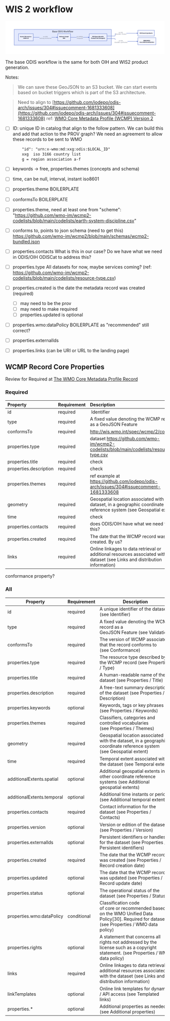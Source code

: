 # WIS 2 workflow

![flow.png](flow.png)

The base ODIS workflow is the same for both OIH and WIS2 product generation.

Notes:

> We can save these GeoJSON to an S3 bucket.  We can start events based on bucket triggers which is 
> part of the S3 architecture.  

> Need to align to [https://github.com/iodepo/odis-arch/issues/304#issuecomment-1681333608](https://github.com/iodepo/odis-arch/issues/304#issuecomment-1681333608)   ref: [WMO Core Metadata Profile (WCMP) Version 2
](https://wmo-im.github.io/wcmp2/standard/wcmp2-DRAFT.html)




- [ ] ID:  unique ID in catalog that align to the follow pattern.  We can build this and
  add that action to the PROV graph?  We need an agreement to allow these records to be sent to WMO 
  ``` 
      "id": "urn:x-wmo:md:xxg:odis:$LOCAL_ID"
      xxg  iso 3166 country list
      g = region association a-f  
  ```
- [ ] keywords -> free, properties.themes (concepts and schema)
- [ ] time, can be null, interval, instant  iso8601
- [ ] properties.theme BOILERPLATE
- [ ] conformsTo BOILERPLATE
- [ ] properties.theme, need at least one from   "scheme": "https://github.com/wmo-im/wcmp2-codelists/blob/main/codelists/earth-system-discipline.csv"
- [ ] conforms to, points to json schema  (need to get this)   https://github.com/wmo-im/wcmp2/blob/main/schemas/wcmp2-bundled.json  
- [ ] properties.contacts  What is this in our case? Do we have what we need in ODIS/OIH ODISCat to address this?
- [ ] properties.type All datasets for now, maybe services coming? (ref: https://github.com/wmo-im/wcmp2-codelists/blob/main/codelists/resource-type.csv)
- [ ] properties.created is the date the metadata record was created (required) 
	- [ ] may need to be the prov
	- [ ] may need to make required
    - [ ] properties.updated is optional
- [ ] properties.wmo:dataPolicy  BOILERPLATE as "recommended"   still correct?
- [ ] properties.externalIds  
- [ ] properties.links (can be URI or URL to the landing page)


## WCMP Record Core Properties

Review for Required at [The WMO Core Metadata Profile Record](https://wmo-im.github.io/wcmp2/standard/wcmp2-DRAFT.html#_overview_2)

### Required

| Property               | Requirement   | Description                                                                                                                    |
|:-----------------------|:--------------|:-------------------------------------------------------------------------------------------------------------------------------|
| id                     | required      |  Identifier                                                                                                                    |
| type                   | required      | A fixed value denoting the WCMP record as a GeoJSON Feature                                                                    |
| conformsTo             | required      | http://wis.wmo.int/spec/wcmp/2/conf/core                                                                                       |
| properties.type        | required      | dataset   https://github.com/wmo-im/wcmp2-codelists/blob/main/codelists/resource-type.csv                                      |
| properties.title       | required      | check                                                                                                                          |
| properties.description | required      | check                                                                                                                          |
| properties.themes      | required      | ref example at https://github.com/iodepo/odis-arch/issues/304#issuecomment-1681333608                                          |
| geometry               | required      | Geospatial location associated with the dataset, in a geographic coordinate reference system (see Geospatial extent)           |
| time                   | required      | check                                                                                                                          |
| properties.contacts    | required      | does ODIS/OIH have what we need for this?                                                                                      |
| properties.created     | required      | The date that the WCMP record was created.  By us?                                                                             |
| links                  | required      | Online linkages to data retrieval or additional resources associated with the dataset (see Links and distribution information) |

conformance property?


### All


| Property | Requirement | Description |
|---|---|---|
| id | required | A unique identifier of the dataset (see Identifier) |
| type | required | A fixed value denoting the WCMP record as a GeoJSON Feature (see Validation) |
| conformsTo | required | The version of WCMP associated that the record conforms to (see Conformance) |
| properties.type | required | The resource type described by the WCMP record (see Properties / Type) |
| properties.title | required | A human-readable name of the dataset (see Properties / Title) |
| properties.description | required | A free-text summary description of the dataset (see Properties / Description) |
| properties.keywords | optional | Keywords, tags or key phrases (see Properties / Keywords) |
| properties.themes | required | Classifiers, categories and controlled vocabularies (see Properties / Themes) |
| geometry | required | Geospatial location associated with the dataset, in a geographic coordinate reference system (see Geospatial extent) |
| time | required | Temporal extent associated with the dataset (see Temporal extent) |
| additionalExtents.spatial | optional | Additional geospatial extents in other coordinate reference systems (see Additional geospatial extents) |
| additionalExtents.temporal | optional | Additional time instants or periods (see Additional temporal extents) |
| properties.contacts | required | Contact information for the dataset (see Properties / Contacts) |
| properties.version | optional | Version or edition of the dataset (see Properties / Version) |
| properties.externalIds | optional | Persistent identifiers or handles for the dataset (see Properties / Persistent identifiers) |
| properties.created | required | The date that the WCMP record was created (see Properties / Record creation date) |
| properties.updated | optional | The date that the WCMP record was updated (see Properties / Record update date) |
| properties.status | optional | The operational status of the dataset (see Properties / Status) |
| properties.wmo:dataPolicy | conditional | Classification code of core or recommended based on the WMO Unified Data Policy[30]. Required for datasets (see Properties / WMO data policy) |
| properties.rights | optional | A statement that concerns all rights not addressed by the license such as a copyright statement. (see Properties / WMO data policy) |
| links | required | Online linkages to data retrieval or additional resources associated with the dataset (see Links and distribution information) |
| linkTemplates | optional | Online link templates for dynamic / API access (see Templated links) |
| properties.* | optional | Additional properties as needed (see Additional properties) |
